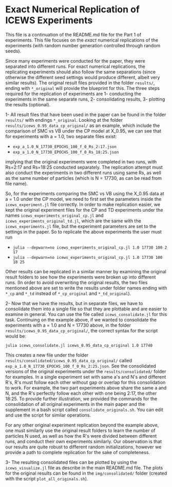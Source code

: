 # Exact Numerical Replication of ICEWS Experiments

This file is a continuation of the README.md file for the Part 1 of experiments. This file focuses on the _exact_ numerical replications of the experiments (with random number generation controlled through random seeds).

Since many experiments were conducted for the paper, they were separated into different runs. For exact numerical replications, the replicating experiments should also follow the same separations (since otherwise the different seed settings would produce different, albeit very similar results). The original result files provided in the folder `results/`, ending with `*_original` will provide the blueprint for this. The three steps required for the replication of experiments are 1- conducting the experiments in the same separate runs, 2- consolidating results, 3- plotting the results (optional).

1- All result files that have been used in the paper can be found in the folder `results/` with endings `*_original`. Looking at the folder `results/icews_0.95_data_cp_original/` as an example, which include the comparison of SMC vs VB under the CP model at X_0.95, we can see that for experiments with a = 1.0, two separate files exist:

- `exp_a_1.0_N_17730_EPOCHS_100_f_0_Rs_2:17.json`
- `exp_a_1.0_N_17730_EPOCHS_100_f_0_Rs_18:25.json`

implying that the original experiments were completed in two runs, with Rs=2:17 and Rs=18:25 conducted separately. The replication attempt must also conduct the experiments in two different runs using same Rs, as well as the same number of particles (which is N = 17730, as can be read from file name).

So, for the experiments comparing the SMC vs VB using the X_0.95 data at a = 1.0 under the CP model, we need to first set the parameters inside the `icews_experiment.jl` file correctly. In order to make replication easier, we kept the original experiment files for the CP and TD experiments under the names `icews_experiments_original_cp.jl` and `icews_experiments_original_td.jl`, which are the same with the `icews_experiments.jl` file, but the experiment parameters are set to the settings in the paper. So to replicate the above experiments the user must run

- `julia --depwarn=no icews_experiments_original_cp.jl 1.0 17730 100 2 17`
- `julia --depwarn=no icews_experiments_original_cp.jl 1.0 17730 100 18 25`

Other results can be replicated in a similar manner by examining the original result folders to see how the experiments were broken up into different runs. (In order to avoid overwriting the original results, the two files mentioned above are set to write the results under folder names ending with `*_cp` and `*_td` instead of `*_cp_original` and `*_td_original`).

2- Now that we have the results, but in separate files, we have to consolidate them into a single file so that they are plottable and are easier to examine in general. You can use the file called `icews_consolidate.jl` for this task. Continuing on the example above, if we wanted to consolidate the experiments with a = 1.0 and N = 17730 above, in the folder `results/icews_0.95_data_cp_original/`, the correct syntax for the script would be:

`julia icews_consolidate.jl icews_0.95_data_cp_original 1.0 17740`

This creates a new file under the folder `results/consolidated/icews_0.95_data_cp_original/` called `exp_a_1.0_N_17730_EPOCHS_100_f_0_Rs_2:25.json`. See the consolidated versions of the original experiments under the `results/consolidated/` folder for examples. In a single experiment set with same a's and N's and different R's, R's must follow each other without gap or overlap for this consolidation to work. For example, the two part experiments above share the same a and N, and the R's perfectly follow each other with one being 2:17, the other 18:25. To provide further illustration, we provided the commands for the consolidation of all original experiments in the main paper and the supplement in a bash script called `consolidate_originals.sh`. You can edit and use the script for similar operations.

For any other original experiment replication beyond the example above, one must similarly use the original result folders to learn the number of particles N used, as well as how the R's were divided between different runs, and conduct their own experiments similarly. Our observation is that our results are quite robust to different random initializations, however we provide a path to complete replication for the sake of completeness.

3- The resulting consolidated files can be plotted by using the `icews_visualize.jl` file as describe in the main README.md file. The plots for the original results can be found in the `img/consolidated/` folder (created with the script `plot_all_originals.sh`).
